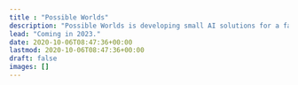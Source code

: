 ```yaml
---
title : "Possible Worlds"
description: "Possible Worlds is developing small AI solutions for a fairer society."
lead: "Coming in 2023."
date: 2020-10-06T08:47:36+00:00
lastmod: 2020-10-06T08:47:36+00:00
draft: false
images: []
---
```

